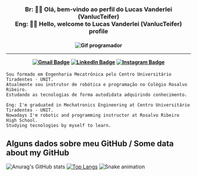 <h3 align="center"> 
Br:  👋🏻 Olá, bem-vindo ao perfil do Lucas Vanderlei (VanlucTeifer)<br>
Eng: 👋🏻 Hello, welcome to Lucas Vanderlei (VanlucTeifer) profile
</h3>
<h4 align="center">

![Gif programador](https://c.tenor.com/2uyENRmiUt0AAAAC/coding.gif)

<hr>

[![Gmail Badge](https://img.shields.io/badge/-Gmail-EA4335?logo=gmail&logoColor=white&style=for-the-badge&link=https://github.com/VanlucTeifer)](mailto:lucasvanderlei.f@gmail.com)
[![LinkedIn Badge](https://img.shields.io/badge/-LinkedIn-0A66C2?logo=linkedin&logoColor=white&style=for-the-badge&link=https://github.com/VanlucTeifer)](https://www.linkedin.com/in/lucas-vanderlei-ferreira/)
[![Instagram Badge](https://img.shields.io/badge/-Instagram-E4405F?logo=instagram&logoColor=white&style=for-the-badge&link=https://github.com/VanlucTeifer)](https://www.instagram.com/lucasvanferte/)
</h4>

```
Sou formado em Engenharia Mecatrônica pelo Centro Universitário Tiradentes - UNIT. 
Atualmente sou instrutor de robótica e programação no Colégio Rosalvo Ribeiro.
Estudando as tecnologias de forma autodidata adquirindo conhecimento.

Eng: I'm graduated in Mechatronics Engineering at Centro Universitário Tiradentes - UNIT.
Nowadays I'm robotic and programming instructor at Rosalvo Ribeiro High School.
Studying tecnologies by myself to learn.
```

## Alguns dados sobre meu GitHub / Some data about my GitHub
![Anurag's GitHub stats](https://github-readme-stats.vercel.app/api?username=VanlucTeifer&show_icons=true&theme=tokyonight)
[![Top Langs](https://github-readme-stats.vercel.app/api/top-langs/?username=VanlucTeifer&layout=compact&theme=tokyonight)](https://github.com/VanlucTeifer)
![Snake animation](https://github.com/VanlucTeifer/VanlucTeifer/blob/output/github-contribution-grid-snake.svg)

